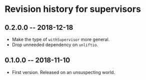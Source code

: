 # Revision history for supervisors

## 0.2.0.0 -- 2018-12-18

* Make the type of `withSupervisor` more general.
* Drop unneeded dependency on `unliftio`.

## 0.1.0.0 -- 2018-11-10

* First version. Released on an unsuspecting world.
